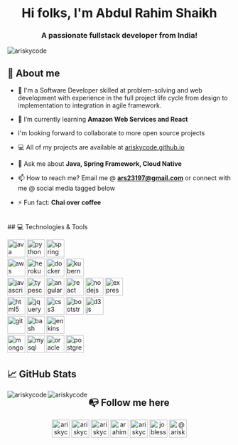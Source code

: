 <h1 align="center">Hi folks, I'm Abdul Rahim Shaikh</h1>
<h3 align="center">A passionate fullstack developer from India!</h3>

<p align="left"> <img src="https://komarev.com/ghpvc/?username=ariskycode" alt="ariskycode" /> </p>

## 	&#x1F64B; About me

- 👨‍ I'm a Software Developer skilled at problem-solving and web development with experience in the full project life cycle from design to implementation to integration in agile framework.

- 🌱 I’m currently learning **Amazon Web Services and React**

- I'm looking forward to collaborate to more open source projects

- 💻 All of my projects are available at [ariskycode.github.io](ariskycode.github.io)

- 💬 Ask me about **Java, Spring Framework, Cloud Native**

- 📫 How to reach me? Email me @ **ars23197@gmail.com** or connect with me @ social media tagged below

- ⚡ Fun fact: **Chai over coffee**
<br/>
## &#x1F4BB; Technologies & Tools

<p align="left">
    <img src="https://devicons.github.io/devicon/devicon.git/icons/java/java-original-wordmark.svg" alt="java" width="40" height="40"/> 
    <img src="https://devicons.github.io/devicon/devicon.git/icons/python/python-original.svg" alt="python" width="40" height="40"/> 
    <img src="https://www.vectorlogo.zone/logos/springio/springio-icon.svg" alt="spring" width="40" height="40"/> 
    <br/>    
    <img src="https://devicons.github.io/devicon/devicon.git/icons/amazonwebservices/amazonwebservices-original-wordmark.svg" alt="aws" width="40" height="40"/> 
    <img src="https://devicons.github.io/devicon/devicon.git/icons/heroku/heroku-original-wordmark.svg" alt="heroku" width="40" height="40"/> 
    <img src="https://devicons.github.io/devicon/devicon.git/icons/docker/docker-original-wordmark.svg" alt="docker" width="40" height="40"/> 
    <img src="https://www.vectorlogo.zone/logos/kubernetes/kubernetes-icon.svg" alt="kubernetes" width="40" height="40"/> 
    <br/>
    <img src="https://devicons.github.io/devicon/devicon.git/icons/javascript/javascript-original.svg" alt="javascript" width="40" height="40"/> 
    <img src="https://devicons.github.io/devicon/devicon.git/icons/typescript/typescript-original.svg" alt="typescript" width="40" height="40"/>
    <img src="https://devicons.github.io/devicon/devicon.git/icons/angularjs/angularjs-original.svg" alt="angularjs" width="40" height="40"/> 
    <img src="https://devicons.github.io/devicon/devicon.git/icons/react/react-original-wordmark.svg" alt="react" width="40" height="40"/>
    <img src="https://devicons.github.io/devicon/devicon.git/icons/nodejs/nodejs-original-wordmark.svg" alt="nodejs" width="40" height="40"/> 
    <img src="https://devicons.github.io/devicon/devicon.git/icons/express/express-original-wordmark.svg" alt="express" width="40" height="40"/> 
    <br/>
    <img src="https://devicons.github.io/devicon/devicon.git/icons/html5/html5-original-wordmark.svg" alt="html5" width="40" height="40"/> 
    <img src="http://devicons.github.io/devicon/devicon.git/icons/jquery/jquery-original-wordmark.svg" alt="jquery" width="40" height="40"/> 
    <img src="https://devicons.github.io/devicon/devicon.git/icons/css3/css3-original-wordmark.svg" alt="css3" width="40" height="40"/> 
    <img src="https://devicons.github.io/devicon/devicon.git/icons/bootstrap/bootstrap-plain.svg" alt="bootstrap" width="40" height="40"/> 
    <img src="https://devicons.github.io/devicon/devicon.git/icons/d3js/d3js-original.svg" alt="d3js" width="40" height="40"/> 
    <br/>
    <img src="https://www.vectorlogo.zone/logos/git-scm/git-scm-icon.svg" alt="git" width="40" height="40"/>
    <img src="https://www.vectorlogo.zone/logos/gnu_bash/gnu_bash-icon.svg" alt="bash" width="40" height="40"/> 
    <img src="https://www.vectorlogo.zone/logos/jenkins/jenkins-icon.svg" alt="jenkins" width="40" height="40"/> 
    <br/>
    <img src="https://devicons.github.io/devicon/devicon.git/icons/mongodb/mongodb-original-wordmark.svg" alt="mongodb" width="40" height="40"/> 
    <img src="https://devicons.github.io/devicon/devicon.git/icons/mysql/mysql-original-wordmark.svg" alt="mysql" width="40" height="40"/> 
    <img src="https://devicons.github.io/devicon/devicon.git/icons/oracle/oracle-original.svg" alt="oracle" width="40" height="40"/> 
    <img src="https://devicons.github.io/devicon/devicon.git/icons/postgresql/postgresql-original-wordmark.svg" alt="postgresql" width="40" height="40"/> 
</p>

## &#x1f4c8; GitHub Stats
<p>
    <img align="left" src="https://github-readme-stats.vercel.app/api?username=ariskycode&show_icons=true" alt="ariskycode" />
    <img align="left" src="https://github-readme-stats.vercel.app/api/top-langs/?username=ariskycode&layout=compact" alt="ariskycode" />
</p>

## &#x1F4ED; Follow me here
<p align="center">
    <a href="https://codepen.io/ariskycode" target="blank"><img align="center" src="https://cdn.jsdelivr.net/npm/simple-icons@3.0.1/icons/codepen.svg" alt="ariskycode" height="40" width="40"/></a>
    <a href="https://dev.to/ariskycode" target="blank"><img align="center" src="https://cdn.jsdelivr.net/npm/simple-icons@3.0.1/icons/dev-dot-to.svg" alt="ariskycode" height="40" width="40"/></a>
    <a href="https://twitter.com/ariskycode" target="blank"><img align="center" src="https://cdn.jsdelivr.net/npm/simple-icons@3.0.1/icons/twitter.svg" alt="ariskycode" height="40" width="40"  /></a>
    <a href="https://linkedin.com/in/arahims" target="blank"><img align="center" src="https://cdn.jsdelivr.net/npm/simple-icons@3.0.1/icons/linkedin.svg" alt="arahims" height="40" width="40" /></a>
    <a href="https://stackoverflow.com/users/ariskycode" target="blank"><img align="center" src="https://cdn.jsdelivr.net/npm/simple-icons@3.0.1/icons/stackoverflow.svg" alt="ariskycode" height="40" width="40" /></a>
    <a href="https://instagram.com/joblessness_over9000" target="blank"><img align="center" src="https://cdn.jsdelivr.net/npm/simple-icons@3.0.1/icons/instagram.svg" alt="joblessness_over9000" height="40" width="40" /></a>
    <a href="https://medium.com/@ariskycode" target="blank"><img align="center" src="https://cdn.jsdelivr.net/npm/simple-icons@3.0.1/icons/medium.svg" alt="@ariskycode" height="40" width="40" /></a>
</p>